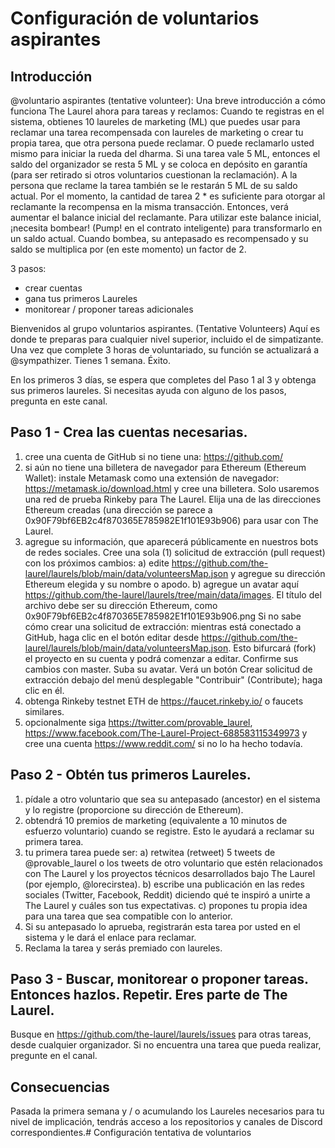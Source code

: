 # Configuración de voluntarios aspirantes

## Introducción

@voluntario aspirantes (tentative volunteer):
Una breve introducción a cómo funciona The Laurel ahora para tareas y reclamos:
Cuando te registras en el sistema, obtienes 10 laureles de marketing (ML) que puedes usar para reclamar una tarea recompensada con laureles de marketing o crear tu propia tarea, que otra persona puede reclamar. O puede reclamarlo usted mismo para iniciar la rueda del dharma.
Si una tarea vale 5 ML, entonces el saldo del organizador se resta 5 ML y se coloca en depósito en garantía (para ser retirado si otros voluntarios cuestionan la reclamación). A la persona que reclame la tarea también se le restarán 5 ML de su saldo actual. Por el momento, la cantidad de tarea 2 * es suficiente para otorgar al reclamante la recompensa en la misma transacción. Entonces, verá aumentar el balance inicial del reclamante.
Para utilizar este balance inicial, ¡necesita bombear! (Pump! en el contrato inteligente) para transformarlo en un saldo actual. Cuando bombea, su antepasado es recompensado y su saldo se multiplica por (en este momento) un factor de 2.

3 pasos:

- crear cuentas
- gana tus primeros Laureles
- monitorear / proponer tareas adicionales

Bienvenidos al grupo voluntarios aspirantes. (Tentative Volunteers)
Aquí es donde te preparas para cualquier nivel superior, incluido el de simpatizante. Una vez que complete 3 horas de voluntariado, su función se actualizará a @sympathizer. Tienes 1 semana. Éxito.

En los primeros 3 días, se espera que completes del Paso 1 al 3 y obtenga sus primeros laureles. Si necesitas ayuda con alguno de los pasos, pregunta en este canal.

## Paso 1 - Crea las cuentas necesarias.
1. cree una cuenta de GitHub si no tiene una: https://github.com/
2. si aún no tiene una billetera de navegador para Ethereum (Ethereum Wallet): instale Metamask como una extensión de navegador: https://metamask.io/download.html y cree una billetera. Solo usaremos una red de prueba Rinkeby para The Laurel. Elija una de las direcciones Ethereum creadas (una dirección se parece a 0x90F79bf6EB2c4f870365E785982E1f101E93b906) para usar con The Laurel.
3. agregue su información, que aparecerá públicamente en nuestros bots de redes sociales. Cree una sola (1) solicitud de extracción (pull request) con los próximos cambios:
  a) edite https://github.com/the-laurel/laurels/blob/main/data/volunteersMap.json y agregue su dirección Ethereum elegida y su nombre o apodo.
  b) agregue un avatar aquí https://github.com/the-laurel/laurels/tree/main/data/images. El título del archivo debe ser su dirección Ethereum, como 0x90F79bf6EB2c4f870365E785982E1f101E93b906.png
Si no sabe cómo crear una solicitud de extracción: mientras está conectado a GitHub, haga clic en el botón editar desde https://github.com/the-laurel/laurels/blob/main/data/volunteersMap.json. Esto bifurcará (fork) el proyecto en su cuenta y podrá comenzar a editar. Confirme sus cambios con master. Suba su avatar. Verá un botón Crear solicitud de extracción debajo del menú desplegable "Contribuir" (Contribute); haga clic en él.
4. obtenga Rinkeby testnet ETH de https://faucet.rinkeby.io/ o faucets similares.
5. opcionalmente siga https://twitter.com/provable_laurel, https://www.facebook.com/The-Laurel-Project-688583115349973 y cree una cuenta https://www.reddit.com/ si no lo ha hecho todavía.

## Paso 2 - Obtén tus primeros Laureles.
1. pídale a otro voluntario que sea su antepasado (ancestor) en el sistema y lo registre (proporcione su dirección de Ethereum).
2. obtendrá 10 premios de marketing (equivalente a 10 minutos de esfuerzo voluntario) cuando se registre. Esto le ayudará a reclamar su primera tarea.
3. tu primera tarea puede ser:
    a) retwitea (retweet) 5 tweets de @provable_laurel o los tweets de otro voluntario que estén relacionados con The Laurel y los proyectos técnicos desarrollados bajo The Laurel (por ejemplo, @lorecirstea).
    b) escribe una publicación en las redes sociales (Twitter, Facebook, Reddit) diciendo qué te inspiró a unirte a The Laurel y cuáles son tus expectativas.
    c) propones tu propia idea para una tarea que sea compatible con lo anterior.
4. Si su antepasado lo aprueba, registrarán esta tarea por usted en el sistema y le dará el enlace para reclamar.
5. Reclama la tarea y serás premiado con laureles.

## Paso 3 - Buscar, monitorear o proponer tareas. Entonces hazlos. Repetir. Eres parte de The Laurel.
Busque en https://github.com/the-laurel/laurels/issues para otras tareas, desde cualquier organizador.
Si no encuentra una tarea que pueda realizar, pregunte en el canal.

## Consecuencias
Pasada la primera semana y / o acumulando los Laureles necesarios para tu nivel de implicación, tendrás acceso a los repositorios y canales de Discord correspondientes.# Configuración tentativa de voluntarios
